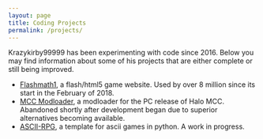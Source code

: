 ```yaml
---
layout: page
title: Coding Projects
permalink: /projects/
---
```


Krazykirby99999 has been experimenting with code since 2016. Below you may find information about some of his projects that are either complete or still being improved.

* [Flashmath1][flashmath1-link], a flash/html5 game website. Used by over 8 million since its start in the February of 2018.
* [MCC Modloader][mccmodloader-link], a modloader for the PC release of Halo MCC. Abandoned shortly after development began due to superior alternatives becoming available.
* [ASCII-RPG][ascii-rpg-link], a template for ascii games in python. A work in progress.


[flashmath1-link]:https://flashmath1.github.io
[mccmodloader-link]:https://www.nexusmods.com/halothemasterchiefcollection/mods/194
[ascii-rpg-link]:https://github.com/KrazyKirby99999/rpg

